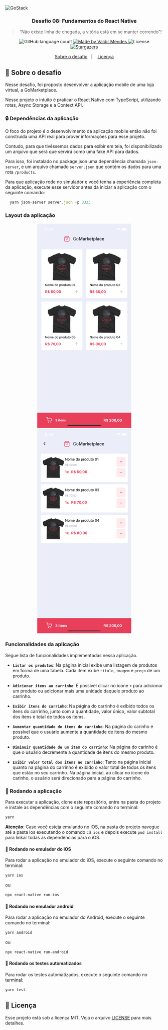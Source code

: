 <img alt="GoStack" src="https://storage.googleapis.com/golden-wind/bootcamp-gostack/header-desafios.png" />

<h3 align="center">
  Desafio 08: Fundamentos do React Native
</h3>

<blockquote align="center">“Não existe linha de chegada, a vitória está em se manter correndo”!</blockquote>

<p align="center">
  <img alt="GitHub language count" src="https://img.shields.io/github/languages/count/valdirmendesdev/gostack-fundamentos-react-native?color=%2304D361">

  <a href="https://valdirmendes.dev">
    <img alt="Made by Valdir Mendes" src="https://img.shields.io/badge/made%20by-Valdir%20Mendes-%2304D361">
  </a>

  <img alt="License" src="https://img.shields.io/badge/license-MIT-%2304D361">

  <a href="https://github.com/valdirmendesdev/gostack-fundamentos-react-native/stargazers">
    <img alt="Stargazers" src="https://img.shields.io/github/stars/valdirmendesdev/gostack-fundamentos-react-native?style=social">
  </a>
</p>

<p align="center">
  <a href="#rocket-sobre-o-desafio">Sobre o desafio</a>&nbsp;&nbsp;&nbsp;|&nbsp;&nbsp;&nbsp;
  <a href="#memo-licença">Licença</a>
</p>

## :rocket: Sobre o desafio

Nesse desafio, foi proposto desenvolver a aplicação mobile de uma loja virtual, a GoMarketplace.

Nesse projeto o intuito é praticar o React Native com TypeScript, utilizando rotas, Async Storage e a Context API.


### :lock: Dependências da aplicação

O foco do projeto é o desenvolvimento da aplicação mobile então não foi construída uma API real para prover informações para esse projeto.

Contudo, para que tivéssemos dados para exibir em tela, foi disponibilizado um arquivo que será que servirá como uma fake API para dados.

Para isso, foi instalado no package.json uma dependência chamada `json-server`, e um arquivo chamado `server.json` que contém os dados para uma rota `/products`.

Para que aplicação rode no simulador e você tenha a experiência completa da aplicação, execute esse servidor antes da iniciar a aplicação com o seguinte comando:

```js
  yarn json-server server.json -p 3333
```

### Layout da aplicação

<p align="center">
  <img alt="dashboard" width="300px" src=".github/dashboard.png" />
  <img alt="cart" width="300px" src=".github/cart.png" />
</P>

### Funcionalidades da aplicação

Segue lista de funcionalidades implementadas nessa aplicação.

- **`Listar os produtos`**: Na página inicial exibe uma listagem de produtos em forma de uma tabela. Cada item exibe `titulo`, `imagem` e `preço` de um produto.

- **`Adicionar itens ao carrinho`**: É possível clicar no ícone `+` para adicionar um produto ou adicionar mais uma unidade daquele produto ao carrinho.

- **`Exibir itens do carrinho`**: Na página do carrinho é exibido todos os itens do carrinho, junto com a quantidade, valor único, valor subtotal dos itens e total de todos os items.

- **`Aumentar quantidade de itens do carrinho`**: Na página do carinho é possível que o usuário aumente a quantidade de itens do mesmo produto.

- **`Diminuir quantidade de um item do carrinho`**: Na página do carinho é que o usuário decremente a quantidade de itens do mesmo produto.

- **`Exibir valor total dos itens no carrinho`**: Tanto na página inicial quanto na página do carrinho é exibido o valor total de todos os itens que estão no seu carrinho. Na página inicial, ao clicar no ícone do carinho, o usuário será direcionado para a página do carrinho.

### :running: Rodando a aplicação

Para executar a aplicação, clone este repositório, entre na pasta do projeto e instale as dependências com o seguinte comando no terminal:

```bash
yarn
```

**Atenção**: Caso você esteja emulando no iOS, na pasta do projeto navegue até a pasta ios executando o comando `cd ios` e depois execute `pod install` para linkar todas as dependências para o iOS.

#### :running: Rodando no emulador do iOS

Para rodar a aplicação no emulador do iOS, execute o seguinte comando no terminal:

```bash
yarn ios
```

ou

```bash
npx react-native run-ios
```

#### :running: Rodando no emulador android

Para rodar a aplicação no emulador do Android, execute o seguinte comando no terminal:

```bash
yarn android
```

ou

```bash
npx react-native run-android
```

#### :running: Rodando os testes automatizados

Para rodar os testes automatizados, execute o seguinte comando no terminal:

```bash
yarn test
```

## :memo: Licença

Esse projeto está sob a licença MIT. Veja o arquivo [LICENSE](LICENSE) para mais detalhes.
